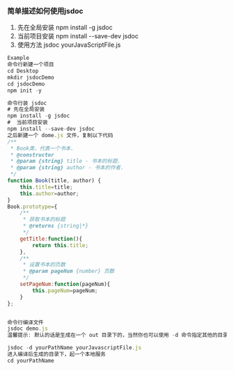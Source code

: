 ### 简单描述如何使用jsdoc

1. 先在全局安装
npm install -g jsdoc
2. 当前项目安装
npm install --save-dev jsdoc
3. 使用方法
jsdoc yourJavaScriptFile.js

```javascript
Example
命令行新建一个项目
cd Desktop
mkdir jsdocDemo
cd jsdocDemo
npm init -y
```

```javascript
命令行装 jsdoc
# 先在全局安装
npm install -g jsdoc
#  当前项目安装
npm install --save-dev jsdoc
之后新建一个 dome.js 文件，复制以下代码
/**
 * Book类，代表一个书本.
 * @constructor
 * @param {string} title - 书本的标题.
 * @param {string} author - 书本的作者.
 */
function Book(title, author) {
    this.title=title;
    this.author=author;
}
Book.prototype={
    /**
     * 获取书本的标题
     * @returns {string|*}
     */
    getTitle:function(){
        return this.title;
    },
    /**
     * 设置书本的页数
     * @param pageNum {number} 页数
     */
    setPageNum:function(pageNum){
        this.pageNum=pageNum;
    }
};
```

```javascript

命令行编译文件
jsdoc demo.js
温馨提示: 默认的话是生成在一个 out 目录下的，当然你也可以使用 -d 命令指定其他的目录

jsdoc -d yourPathName yourJavascriptFile.js
进入编译后生成的目录下，起一个本地服务
cd yourPathName
```
